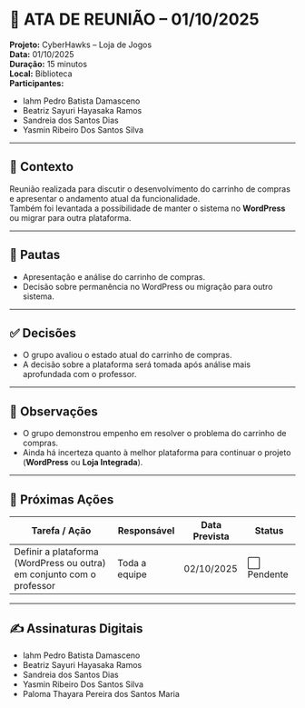 # 📝 ATA DE REUNIÃO – 01/10/2025

**Projeto:** CyberHawks – Loja de Jogos  
**Data:** 01/10/2025  
**Duração:** 15 minutos  
**Local:** Biblioteca  
**Participantes:**  
- Iahm Pedro Batista Damasceno  
- Beatriz Sayuri Hayasaka Ramos  
- Sandreia dos Santos Dias  
- Yasmin Ribeiro Dos Santos Silva  

---

## 🎯 Contexto
Reunião realizada para discutir o desenvolvimento do carrinho de compras e apresentar o andamento atual da funcionalidade.  
Também foi levantada a possibilidade de manter o sistema no **WordPress** ou migrar para outra plataforma.

---

## 📌 Pautas
- Apresentação e análise do carrinho de compras.  
- Decisão sobre permanência no WordPress ou migração para outro sistema.

---

## ✅ Decisões
- O grupo avaliou o estado atual do carrinho de compras.  
- A decisão sobre a plataforma será tomada após análise mais aprofundada com o professor.

---

## 📝 Observações
- O grupo demonstrou empenho em resolver o problema do carrinho de compras.  
- Ainda há incerteza quanto à melhor plataforma para continuar o projeto (**WordPress** ou **Loja Integrada**).

---

## 🚀 Próximas Ações

| Tarefa / Ação | Responsável | Data Prevista | Status |
|---------------|--------------|----------------|---------|
| Definir a plataforma (WordPress ou outra) em conjunto com o professor | Toda a equipe | 02/10/2025 | ⬜ Pendente |

---

## ✍️ Assinaturas Digitais
- Iahm Pedro Batista Damasceno  
- Beatriz Sayuri Hayasaka Ramos  
- Sandreia dos Santos Dias  
- Yasmin Ribeiro Dos Santos Silva  
- Paloma Thayara Pereira dos Santos Maria
